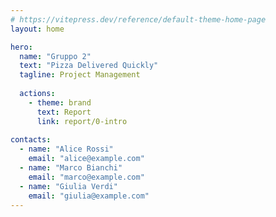 ```yaml
---
# https://vitepress.dev/reference/default-theme-home-page
layout: home

hero:
  name: "Gruppo 2"
  text: "Pizza Delivered Quickly"
  tagline: Project Management
  
  actions:
    - theme: brand
      text: Report
      link: report/0-intro
      
contacts:
  - name: "Alice Rossi"
    email: "alice@example.com"
  - name: "Marco Bianchi"
    email: "marco@example.com"
  - name: "Giulia Verdi"
    email: "giulia@example.com"
---
```

